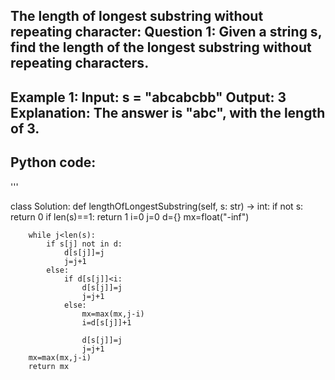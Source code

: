 The length of longest substring without repeating character:
**Question 1:**
Given a string s, find the length of the longest substring without repeating characters.
---
**Example 1:**
Input: s = "abcabcbb"
Output: 3
Explanation: The answer is "abc", with the length of 3.
---
## Python code: ##

'''

class Solution:
    def lengthOfLongestSubstring(self, s: str) -> int:
        if not s:
            return 0
        if len(s)==1:
            return 1
        i=0
        j=0
        d={}
        mx=float("-inf")
            
        while j<len(s):
            if s[j] not in d:
                d[s[j]]=j
                j=j+1
            else:
                if d[s[j]]<i:
                    d[s[j]]=j
                    j=j+1
                else:
                    mx=max(mx,j-i)
                    i=d[s[j]]+1

                    d[s[j]]=j
                    j=j+1
        mx=max(mx,j-i)
        return mx
